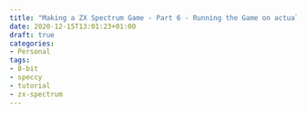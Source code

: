 ```yaml
---
title: "Making a ZX Spectrum Game - Part 6 - Running the Game on actual Hardware"
date: 2020-12-15T13:01:23+01:00
draft: true
categories:
- Personal
tags: 
- 8-bit
- speccy
- tutorial
- zx-spectrum
---
```






[1]: https://www.mojontwins.com/juegos_mojonos/fourspriter-1-0/
[2]: https://bitbucket.org/zxbasic/mojon-twins/src/master/lib/fourspriter/
[3]: https://www.mojontwins.com/juegos_mojonos/fourspriter-1-0/tutorial-de-zx-basic-fourspriter/

[4]: http://oldmachinery.blogspot.com/2014/04/zx-sprites.html